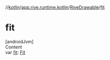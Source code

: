 //[kotlin](../../../index.md)/[app.rive.runtime.kotlin](../index.md)/[RiveDrawable](index.md)/[fit](fit.md)



# fit  
[androidJvm]  
Content  
var [fit](fit.md): [Fit](../../app.rive.runtime.kotlin.core/-fit/index.md)  



